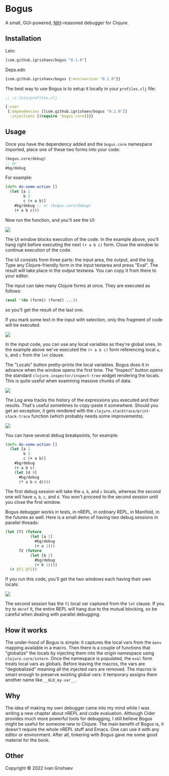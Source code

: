 # Bogus

[NIH]: https://en.wikipedia.org/wiki/Not_invented_here

A small, GUI-powered, [NIH][NIH]-reasoned debugger for Clojure.

## Installation

Lein:

```clojure
[com.github.igrishaev/bogus "0.1.0"]
```

Deps.edn

```clojure
{com.github.igrishaev/bogus {:mvn/version "0.1.0"}}
```

The best way to use Bogus is to setup it locally in your `profiles.clj` file:

```clojure
;; ~/.lein/profiles.clj

{:user
 {:dependencies [[com.github.igrishaev/bogus "0.1.0"]]
  :injections [(require 'bogus.core)]}}
```

## Usage

Once you have the dependency added and the `bogus.core` namespace imported,
place one of these two forms into your code:

```clojure
(bogus.core/debug)
;; or
#bg/debug
```

For example:

```clojure
(defn do-some-action []
  (let [a 1
        b 2
        c (+ a b)]
    #bg/debug ;; or (bogus.core/debug)
    (+ a b c)))
```

Now run the function, and you'll see the UI:

![](img/screen1.png)

The UI window blocks execution of the code. In the example above, you'll hang
right before executing the next `(+ a b c)` form. Close the window to continue
execution of the code.

The UI consists from three parts: the input area, the output, and the log. Type
any Clojure-friendly form in the input textarea and press "Eval". The result
will take place in the output textarea. You can copy it from there to your
editor.

The input can take many Clojure forms at once. They are executed as follows:

```clojure
(eval '(do (form1) (form2) ...))
```

so you'll get the result of the last one.

If you mark some text in the input with selection, only this fragment of code
will be executed.

![](img/screen2.png)

In the input code, you can use any local variables as they're global ones. In the
example above we've executed the `(+ a b c)` form referencing local `a`, `b`,
and `c` from the `let` clause.

The "Locals" button pretty-prints the local variables. Bogus does it in advance
when the window opens the first time. The "Inspect" button opens the standard
`clojure.inspector/inspect-tree` widget rendering the locals. This is quite
useful when examining massive chunks of data.

![](img/screen3.png)

The Log area tracks the history of the expressions you executed and their
results. That's useful sometimes to copy-paste it somewhere. Should you get an
exception, it gets rendered with the `clojure.stacktrace/print-stack-trace`
function (which probably needs some improvements).

![](img/screen4.png)

You can have several debug breakpoints, for example:

```clojure
(defn do-some-action []
  (let [a 1
        b 2
        c (+ a b)]
    #bg/debug
    (+ a b c)
    (let [d 9]
      #bg/debug
      (* a b c d))))
```

The first debug session will take the `a`, `b`, and `c` locals, whereas the
second one will have `a`, `b`, `c`, and `d`. You won't proceed to the second
session until you close the first window.

Bogus debugger works in tests, in nREPL, in ordinary REPL, in Manifold, in the
futures as well. Here is a small demo of having two debug sessions in parallel
threads:

```clojure
(let [f1 (future
           (let [a 1]
             #bg/debug
             (+ a 1)))
      f2 (future
           (let [b 2]
             #bg/debug
             (+ b 1)))]
  (+ @f1 @f2))
```

If you run this code, you'll get the two windows each having their own locals:

![](img/screen5.png)

The second session has the `f1` local var captured from the `let` clause. If you
try to `deref` it, the entire REPL will hang due to the mutual blocking, so be
careful when dealing with parallel debugging.

## How it works

The under-hood of Bogus is simple: it captures the local vars from the `&env`
mapping available in a macro. Then there is a couple of functions that
"globalize" the locals by injecting them into the origin namespace using
`clojure.core/intern`. Once the namespace is populated, the `eval` form treats
local vars as globals. Before leaving the macros, the vars are "deglobalized"
meaning all the injected vars are removed. The macros is smart enough to
preserve existing global vars: it temporary assigns them another name like
`__OLD_my-var__`.

## Why

The idea of making my own debugger came into my mind while I was writing a new
chapter about nREPL and code evaluation. Although Cider provides much more
powerful tools for debugging, I still believe Bogus might be useful for someone
new to Clojure. The main benefit of Bogus is, it doesn't require the whole nREPL
stuff and Emacs. One can use it with any editor or environment. After all,
tinkering with Bogus gave me some good material for the book.

## Other

Copyright &copy; 2022 Ivan Grishaev
